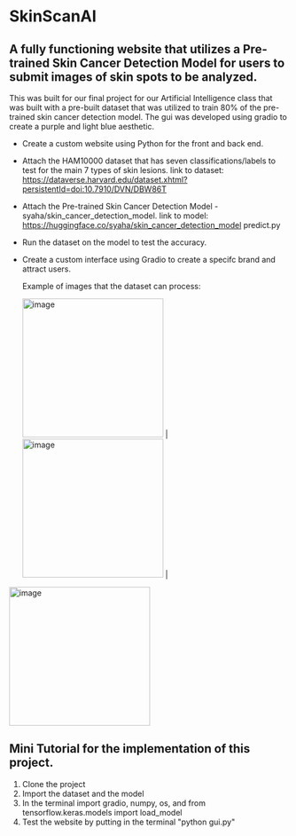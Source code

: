 # SkinScanAI

## A fully functioning website that utilizes a Pre-trained Skin Cancer Detection Model for users to submit images of skin spots to be analyzed.

This was built for our final project for our Artificial Intelligence class that was built with a pre-built dataset that was utilized to train 80% of the pre-trained skin cancer detection model.
The gui was developed using gradio to create a purple and light blue aesthetic.

* Create a custom website using Python for the front and back end.
* Attach the HAM10000 dataset that has seven classifications/labels to test for the main 7 types of skin lesions.
    link to dataset: https://dataverse.harvard.edu/dataset.xhtml?persistentId=doi:10.7910/DVN/DBW86T 

* Attach the Pre-trained Skin Cancer Detection Model - syaha/skin_cancer_detection_model.
    link to model: https://huggingface.co/syaha/skin_cancer_detection_model 
predict.py  
  
* Run the dataset on the model to test the accuracy.
* Create a custom interface using Gradio to create a specifc brand and attract users.

  Example of images that the dataset can process:
  
    <img width="254" height="250" alt="image" src="https://github.com/user-attachments/assets/e9ea4e98-75c4-4ed4-b89f-4b290b23654a" /> | 
  <img width="254" height="250" alt="image" src="https://preview.redd.it/gdbulk0vw5y71.jpg?width=3468&format=pjpg&auto=webp&s=4a57363bf42401418175b6aa38fde3fcb994c648" /> |
<img width="254" height="250" alt="image" src="https://github.com/user-attachments/assets/79102805-c521-4e00-ba0e-5c23bcc906ab" />

  
## Mini Tutorial for the implementation of this project.
1. Clone the project
2. Import the dataset and the model
3. In the terminal import gradio, numpy, os, and from tensorflow.keras.models import load_model
4. Test the website by putting in the terminal "python gui.py"
   
